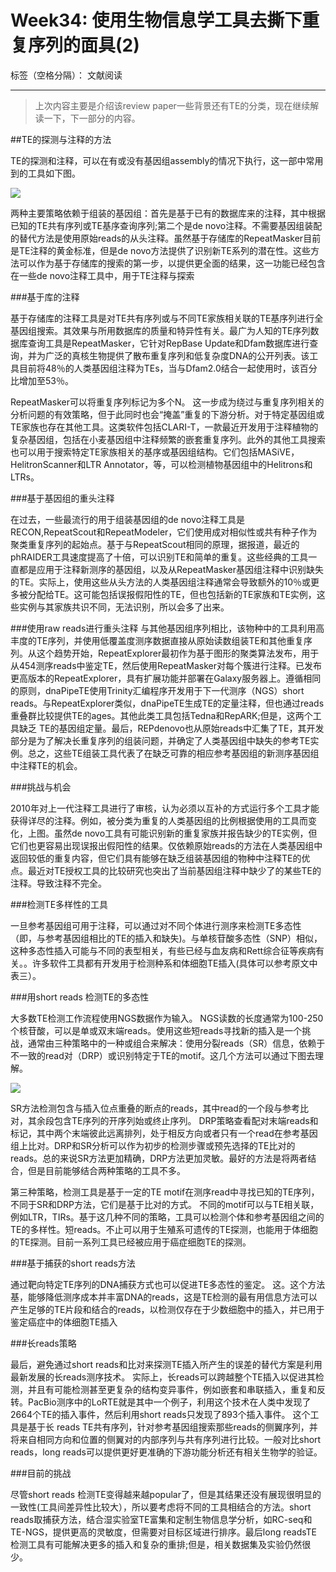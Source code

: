 # Week34: 使用生物信息学工具去撕下重复序列的面具(2)

标签（空格分隔）： 文献阅读

---

> 上次内容主要是介绍该review paper一些背景还有TE的分类，现在继续解读一下，下一部分的内容。

##TE的探测与注释的方法

TE的探测和注释，可以在有或没有基因组assembly的情况下执行，这一部中常用到的工具如下图。

![][1]

两种主要策略依赖于组装的基因组：首先是基于已有的数据库来的注释，其中根据已知的TE共有序列或TE基序查询序列;第二个是de novo注释。不需要基因组装配的替代方法是使用原始reads的从头注释。虽然基于存储库的RepeatMasker目前是TE注释的黄金标准，但是de novo方法提供了识别新TE系列的潜在性。这些方法可以作为基于存储库的搜索的第一步，以提供更全面的结果，这一功能已经包含在一些de novo注释工具中，用于TE注释与探索

###基于库的注释

基于存储库的注释工具是对TE共有序列或与不同TE家族相关联的TE基序列进行全基因组搜索。其效果与所用数据库的质量和特异性有关。最广为人知的TE序列数据库查询工具是RepeatMasker，它针对RepBase Update和Dfam数据库进行查询，并为广泛的真核生物提供了散布重复序列和低复杂度DNA的公开列表。该工具目前将48％的人类基因组注释为TEs，当与Dfam2.0结合一起使用时，该百分比增加至53％。 

RepeatMasker可以将重复序列标记为多个N。
这一步成为绕过与重复序列相关的分析问题的有效策略，但于此同时也会“掩盖”重复的下游分析。对于特定基因组或TE家族也存在其他工具。这类软件包括CLARI-T，一款最近开发用于注释植物的复杂基因组，包括在小麦基因组中注释频繁的嵌套重复序列。此外的其他工具搜索也可以用于搜索特定TE家族相关的基序或基因组结构。它们包括MASiVE，HelitronScanner和LTR Annotator，等，可以检测植物基因组中的Helitrons和LTRs。


###基于基因组的重头注释

在过去，一些最流行的用于组装基因组的de novo注释工具是RECON,RepeatScout和RepeatModeler，它们使用成对相似性或共有种子作为聚类重复序列的起始点。基于与RepeatScout相同的原理，据报道，最近的phRAIDER工具速度提高了十倍，可以识别TE和简单的重复。这些经典的工具一直都是应用于注释新测序的基因组，以及从RepeatMasker基因组注释中识别缺失的TE。实际上，使用这些从头方法的人类基因组注释通常会导致额外的10％或更多被分配给TE。这可能包括误报假阳性的TE，但也包括新的TE家族和TE实例，这些实例与其家族共识不同，无法识别，所以会多了出来。

###使用raw reads进行重头注释
与其他基因组序列相比，该物种中的工具利用高丰度的TE序列，并使用低覆盖度测序数据直接从原始读数组装TE和其他重复序列。从这个趋势开始，RepeatExplorer最初作为基于图形的聚类算法发布，用于从454测序reads中鉴定TE，然后使用RepeatMasker对每个簇进行注释。已发布更高版本的RepeatExplorer，具有扩展功能并部署在Galaxy服务器上。遵循相同的原则，dnaPipeTE使用Trinity汇编程序开发用于下一代测序（NGS）short reads。与RepeatExplorer类似，dnaPipeTE生成TE的定量注释，但也通过reads重叠群比较提供TE的ages。其他此类工具包括Tedna和RepARK;但是，这两个工具缺乏
TE的基因组定量。最后，REPdenovo也从原始reads中汇集了TE，其开发部分是为了解决长重复序列的组装问题，并确定了人类基因组中缺失的参考TE实例。总之，这些TE组装工具代表了在缺乏可靠的相应参考基因组的新测序基因组中注释TE的机会。

###挑战与机会


2010年对上一代注释工具进行了审核，认为必须以互补的方式运行多个工具才能获得详尽的注释。例如，被分类为重复的人类基因组的比例根据使用的工具而变化，上图。虽然de novo工具有可能识别新的重复家族并报告缺少的TE实例，但它们也更容易出现误报出假阳性的结果。仅依赖原始reads的方法在人类基因组中返回较低的重复内容，但它们具有能够在缺乏组装基因组的物种中注释TE的优点。最近对TE授权工具的比较研究也突出了当前基因组注释中缺少了的某些TE的注释。导致注释不完全。


###检测TE多样性的工具

一旦参考基因组可用于注释，可以通过对不同个体进行测序来检测TE多态性（即，与参考基因组相比的TE的插入和缺失)。与单核苷酸多态性（SNP）相似，这种多态性插入可能与不同的表型相关，有些已经与血友病和Rett综合征等疾病有关。。许多软件工具都有开发用于检测种系和体细胞TE插入(具体可以参考原文中表三）。

###用short reads 检测TE的多态性

大多数TE检测工作流程使用NGS数据作为输入。 NGS读数的长度通常为100-250个核苷酸，可以是单或双末端reads。使用这些短reads寻找新的插入是一个挑战，通常由三种策略中的一种或组合来解决：使用分裂reads（SR）信息，依赖于不一致的read对（DRP）或识别特定于TE的motif。这几个方法可以通过下图去理解。

![][2]


SR方法检测包含与插入位点重叠的断点的reads，其中read的一个段与参考比对，其余段包含TE序列的开序列始或终止序列。
DRP策略查看配对末端reads和标记，其中两个末端彼此远离排列，处于相反方向或者只有一个read在参考基因组上比对。DRP和SR分析可以作为初步的检测步骤或预先选择的TE比对的reads。总的来说SR方法更加精确，DRP方法更加灵敏。最好的方法是将两者结合，但是目前能够结合两种策略的工具不多。

第三种策略，检测工具是基于一定的TE motif在测序read中寻找已知的TE序列，不同于SR和DRP方法，它们是基于比对的方式。
不同的motif可以与TE相关联，例如LTR，TIRs。基于这几种不同的策略，工具可以检测个体和参考基因组之间的TE的多样性。短reads。不止可以用于生殖系可遗传的TE探测，也能用于体细胞的TE探测。目前一系列工具已经被应用于癌症细胞TE的探测。


###基于捕获的short reads方法

通过靶向特定TE序列的DNA捕获方式也可以促进TE多态性的鉴定。
这。这个方法基，能够降低测序成本并丰富DNA的reads，这是TE检测的最有用信息方法可以产生足够的TE片段和结合的reads，以检测仅存在于少数细胞中的插入，并已用于鉴定癌症中的体细胞TE插入

###长reads策略


最后，避免通过short reads和比对来探测TE插入所产生的误差的替代方案是利用最新发展的长reads测序技术。
实际上，长reads可以跨越整个TE插入以促进其检测，并且有可能检测甚至更复杂的结构变异事件，例如嵌套和串联插入，重复和反转。PacBio测序中的LoRTE就是其中一个例子，利用这个技术在人类中发现了2664个TE的插入事件，然后利用short reads只发现了893个插入事件。
这个工具是基于长
reads TE共有序列，针对参考基因组搜索那些reads的侧翼序列，并将来自相同方向和位置的侧翼对的内部序列与共有序列进行比较。一般对比short reads，long reads可以提供更好更准确的下游功能分析还有相关生物学的验证。

###目前的挑战

尽管short reads 检测TE变得越来越popular了，但是其结果还没有展现很明显的一致性(工具间差异性比较大），所以要考虑将不同的工具相结合的方法。short reads取捕获方法，结合湿实验室TE富集和定制生物信息学分析，如RC-seq和TE-NGS，提供更高的灵敏度，但需要对目标区域进行排序。最后long readsTE检测工具有可能解决更多的插入和复杂的重排;但是，相关数据集及实验仍然很少。













  [1]: http://static.zybuluo.com/lakesea/6ukpg26mhitjh2o5kdz5xn83/image.png
  [2]: http://static.zybuluo.com/lakesea/c2m17xu7yqab0ytik7j6ppul/%E6%8D%95%E8%8E%B7.PNG